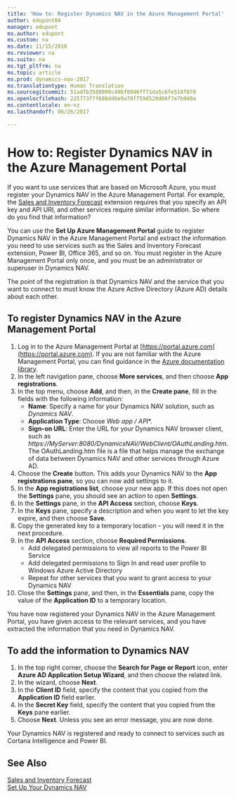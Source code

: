 ```yaml
---
title: 'How to: Register Dynamics NAV in the Azure Management Portal'
author: edupont04
manager: edupont
ms.author: edupont
ms.custom: na
ms.date: 11/15/2016
ms.reviewer: na
ms.suite: na
ms.tgt_pltfrm: na
ms.topic: article
ms.prod: dynamics-nav-2017
ms.translationtype: Human Translation
ms.sourcegitcommit: 51adfb3588099c496f0946ff71da5c6fe518f070
ms.openlocfilehash: 225773f7f686dd6e9a79f759d520d66f7e7b9d0a
ms.contentlocale: en-nz
ms.lasthandoff: 06/26/2017

---
```

# <a name="how-to-register-dynamics-nav-in-the-azure-management-portal"></a>How to: Register Dynamics NAV in the Azure Management Portal
If you want to use services that are based on Microsoft Azure, you must register your Dynamics NAV in the Azure Management Portal. For example, the [Sales and Inventory Forecast](ui-extensions-sales-forecast.md) extension requires that you specify an API key and API URI, and other services require similar information. So where do you find that information?

You can use the **Set Up Azure Management Portal** guide to register Dynamics NAV in the Azure Management Portal and extract the information you need to use services such as the Sales and Inventory Forecast extension, Power BI, Office 365, and so on. You must register in the Azure Management Portal only once, and you must be an administrator or superuser in Dynamics NAV.

The point of the registration is that Dynamics NAV and the service that you want to connect to must know the Azure Active Directory (Azure AD) details about each other.

## <a name="to-register-dynamics-nav-in-the-azure-management-portal"></a>To register Dynamics NAV in the Azure Management Portal
1. Log in to the Azure Management Portal at [https://portal.azure.com](https://portal.azure.com).
    If you are not familiar with the Azure Management Portal, you can find guidance in the [Azure documentation library](https://azure.microsoft.com/en-us/documentation/articles).
2. In the left navigation pane, choose **More services**, and then choose **App registrations**.
3. In the top menu, choose **Add**, and then, in the **Create pane**, fill in the fields with the following information:
    - **Name**: Specify a name for your Dynamics NAV solution, such as *Dynamics NAV*.
    - **Application Type**: Choose **Web app* / API**.
    - **Sign-on URL**: Enter the URL for your Dynamics NAV browser client, such as *https://MyServer:8080/DynamicsNAV/WebClient/OAuthLanding.htm*.
        The OAuthLanding.htm file is a file that helps manage the exchange of data between Dynamics NAV and other services through Azure AD.
4. Choose the **Create** button.
    This adds your Dynamics NAV to the **App registrations pane**, so you can now add settings to it.
5. In the **App registrations list**, choose your new app. If this does not open the **Settings** pane, you should see an action to open **Settings**.
6. In the **Settings** pane, in the **API Access** section, choose **Keys**.
7. In the **Keys** pane, specify a description and when you want to let the key expire, and then choose **Save**.
8. Copy the generated key to a temporary location - you will need it in the next procedure.
9. In the **API Access** section, choose **Required Permissions**.
    - Add delegated permissions to view all reports to the Power BI Service
    - Add delegated permissions to Sign In and read user profile to Windows Azure Active Directory
    - Repeat for other services that you want to grant access to your Dynamics NAV
10. Close the **Settings** pane, and then, in the **Essentials** pane, copy the value of the **Application ID** to a temporary location.

You have now registered your Dynamics NAV in the Azure Management Portal, you have given access to the relevant services, and you have extracted the information that you need in Dynamics NAV.  

## <a name="to-add-the-information-to-dynamics-nav"></a>To add the information to Dynamics NAV
1. In the top right corner, choose the **Search for Page or Report** icon, enter **Azure AD Application Setup Wizard**, and then choose the related link.
2. In the wizard, choose **Next**.
3. In the **Client ID** field, specify the content that you copied from the **Application ID** field earlier.
4. In the **Secret Key** field, specify the content that you copied from the **Keys** pane earlier.
5. Choose **Next**. Unless you see an error message, you are now done.

Your Dynamics NAV is registered and ready to connect to services such as Cortana Intelligence and Power BI.

## <a name="see-also"></a>See Also
[Sales and Inventory Forecast](ui-extensions-sales-forecast.md)  
[Set Up Your Dynamics NAV](setup.md)  

